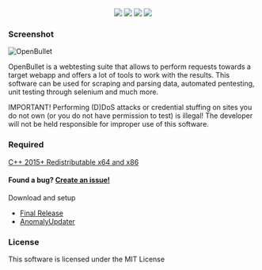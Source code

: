 <h1 align="center">
</h1>
<p align= "center">
   <img src="https://img.shields.io/badge/Release-1.4.5-black">
   <img src="https://img.shields.io/github/downloads/OpenBulletAnomaly/OpenBullet-Anomaly/total?color=black">
   <img src="https://img.shields.io/github/license/OpenBulletAnomaly/OpenBullet-Anomaly?color=black">
    <img src="https://img.shields.io/endpoint?url=https%3A%2F%2Fhits.dwyl.com%2FOpenBulletAnomaly%2FOpenBullet-Anomaly.json&style=flat&label=views&color=black">
   <br>
</p>

### Screenshot

![OpenBullet](https://user-images.githubusercontent.com/110566590/182718470-3193a28c-363a-4897-8610-540889854233.png)


OpenBullet is a webtesting suite that allows to perform requests towards a target webapp and offers a lot of tools to work with the results.
This software can be used for scraping and parsing data, automated pentesting, unit testing through selenium and much more.

IMPORTANT! Performing (D)DoS attacks or credential stuffing on sites you do not own (or you do not have permission to test) is illegal! 
The developer will not be held responsible for improper use of this software.

### Required
[C++ 2015+ Redistributable x64 and x86](https://www.microsoft.com/en-us/download/details.aspx?id=52685)

#### Found a bug? [Create an issue!](https://help.github.com/en/articles/creating-an-issue)

Download and setup
- [Final Release](https://github.com/OpenBulletAnomaly/OpenBullet-Anomaly/releases)
- [AnomalyUpdater](https://github.com/OpenBulletAnomaly/OpenBullet-Anomaly/releases/download/1.4.5/AnomalyUpdater.exe)

### License
This software is licensed under the MIT License
